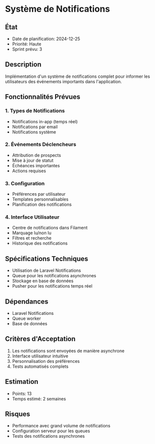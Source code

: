 # Système de Notifications

## État
- Date de planification: 2024-12-25
- Priorité: Haute
- Sprint prévu: 3

## Description
Implémentation d'un système de notifications complet pour informer les utilisateurs des événements importants dans l'application.

## Fonctionnalités Prévues

### 1. Types de Notifications
- Notifications in-app (temps réel)
- Notifications par email
- Notifications système

### 2. Événements Déclencheurs
- Attribution de prospects
- Mise à jour de statut
- Échéances importantes
- Actions requises

### 3. Configuration
- Préférences par utilisateur
- Templates personnalisables
- Planification des notifications

### 4. Interface Utilisateur
- Centre de notifications dans Filament
- Marquage lu/non lu
- Filtres et recherche
- Historique des notifications

## Spécifications Techniques
- Utilisation de Laravel Notifications
- Queue pour les notifications asynchrones
- Stockage en base de données
- Pusher pour les notifications temps réel

## Dépendances
- Laravel Notifications
- Queue worker
- Base de données

## Critères d'Acceptation
1. Les notifications sont envoyées de manière asynchrone
2. Interface utilisateur intuitive
3. Personnalisation des préférences
4. Tests automatisés complets

## Estimation
- Points: 13
- Temps estimé: 2 semaines

## Risques
- Performance avec grand volume de notifications
- Configuration serveur pour les queues
- Tests des notifications asynchrones
